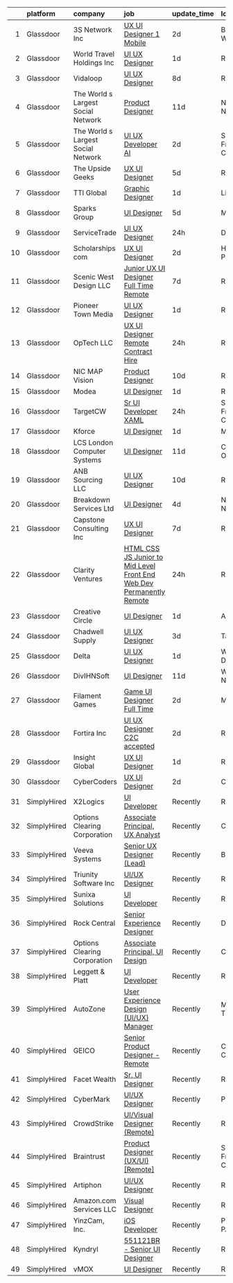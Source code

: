 

|    | platform    | company                            | job                                                                                                                                                                                                                                                                                                                                                                                                                                                                                                                                                                                                                                                                                                                                                                                                                                                                                                                                                                                                                                                                                                                                                                                                                                                                                                                                                                     | update_time   | location          |
|---:|:------------|:-----------------------------------|:------------------------------------------------------------------------------------------------------------------------------------------------------------------------------------------------------------------------------------------------------------------------------------------------------------------------------------------------------------------------------------------------------------------------------------------------------------------------------------------------------------------------------------------------------------------------------------------------------------------------------------------------------------------------------------------------------------------------------------------------------------------------------------------------------------------------------------------------------------------------------------------------------------------------------------------------------------------------------------------------------------------------------------------------------------------------------------------------------------------------------------------------------------------------------------------------------------------------------------------------------------------------------------------------------------------------------------------------------------------------|:--------------|:------------------|
|  1 | Glassdoor   | 3S Network  Inc                    | [UX UI Designer 1 Mobile ](https://www.glassdoor.com/partner/jobListing.htm?pos=128&ao=1136043&s=58&guid=0000018271ecf51b831f91b8e9249444&src=GD_JOB_AD&t=SR&vt=w&ea=1&cs=1_3e06a1fa&cb=1659768731444&jobListingId=1008049358186&jrtk=3-0-1g9ouptf2khr4801-1g9ouptfoih6j800-f03dcb53b8caae73-)                                                                                                                                                                                                                                                                                                                                                                                                                                                                                                                                                                                                                                                                                                                                                                                                                                                                                                                                                                                                                                                                          | 2d            | Bellevue, WA      |
|  2 | Glassdoor   | World Travel Holdings Inc          | [UI UX Designer](https://www.glassdoor.com/partner/jobListing.htm?pos=125&ao=1136043&s=58&guid=0000018271ecf51b831f91b8e9249444&src=GD_JOB_AD&t=SR&vt=w&cs=1_43180d6f&cb=1659768731444&jobListingId=1008054305080&jrtk=3-0-1g9ouptf2khr4801-1g9ouptfoih6j800-34a9ba1abb8da0b2-)                                                                                                                                                                                                                                                                                                                                                                                                                                                                                                                                                                                                                                                                                                                                                                                                                                                                                                                                                                                                                                                                                         | 1d            | Remote            |
|  3 | Glassdoor   | Vidaloop                           | [UI UX Designer](https://www.glassdoor.com/partner/jobListing.htm?pos=127&ao=1136043&s=58&guid=0000018271ecf51b831f91b8e9249444&src=GD_JOB_AD&t=SR&vt=w&ea=1&cs=1_376ed22b&cb=1659768731444&jobListingId=1008036959626&jrtk=3-0-1g9ouptf2khr4801-1g9ouptfoih6j800-eac5e39a01304a6b-)                                                                                                                                                                                                                                                                                                                                                                                                                                                                                                                                                                                                                                                                                                                                                                                                                                                                                                                                                                                                                                                                                    | 8d            | Remote            |
|  4 | Glassdoor   | The World s Largest Social Network | [Product Designer](https://www.glassdoor.com/partner/jobListing.htm?pos=115&ao=1110586&s=58&guid=0000018271ecf51b831f91b8e9249444&src=GD_JOB_AD&t=SR&vt=w&ea=1&cs=1_38b38601&cb=1659768731444&jobListingId=1008029344286&cpc=9DC6E4D8324653EE&jrtk=3-0-1g9ouptf2khr4801-1g9ouptfoih6j800-9038949e2b442817--6NYlbfkN0DSgjPPcnEdvoK3uuxfISLALE6pB1FR7YSHOr_tSg5_QGIhoz_2VqUepdcKLBLI_zT0NNf9qMDHy8U3JDrQpA59ZuLrOf4dCOabAlPdJThbn0idJRgoi3nAMvGzuK-IiTumMQNc6q0RpHt-2PUkvL5rFLaB3SvVYMJY5UWoLVAIzs_H03jbNn146K_o3SoIJnV8mlg31kIyUBirBpwd23PNeGjnz24kV6BCslQ5kvAy7z8e-y-MO8j_XLskLIPyLOrZyO1FheKJHtWiAUWoGhNvcZAe7cFf63TFRaehPaDrtlgByeA89tz3mikxJXwo262_H_G4NUw8KLcsWj8oVg_MEIDKs1989AfOmKjHhYOwxXdvMT3YerEP5oWsE7Zt1rSPNGWAVFfrgaHoWHIQcsnsOBku08qdwuTBzs9D6XghXk5holTd9mYg6sA47fP7I0ddAGr-NmWu-Epi29Svt5QkI9kZd_xmtZSf63za0xE4e8hxB0NLnI-iEricXFdJtzE40nBeeuCV8CwMIW1y3M6ZCeb4YLWnVs6qDao8a-ciRMDFcCEoje707O310bNKDAS-6eh5mPpNRyc5P9gJd3On)                                                                                                                                                                                                                                                                                                                                                                                                                             | 11d           | New York, NY      |
|  5 | Glassdoor   | The World s Largest Social Network | [UI UX Developer  AI ](https://www.glassdoor.com/partner/jobListing.htm?pos=114&ao=1110586&s=58&guid=0000018271ecf51b831f91b8e9249444&src=GD_JOB_AD&t=SR&vt=w&ea=1&cs=1_92086cc9&cb=1659768731444&jobListingId=1008051839425&cpc=4B86475FAF393599&jrtk=3-0-1g9ouptf2khr4801-1g9ouptfoih6j800-d9365ae750555d3e--6NYlbfkN0DSgjPPcnEdvoK3uuxfISLALE6pB1FR7YSHOr_tSg5_QGIhoz_2VqUepdcKLBLI_zTmWHDhUTUAoNU7SQJ61YSP2XWsL8yTcs_iCojs6THTbDr4b7XoUevyqv1pF-BrqkP_aT09Fm9zRhZmd9TJIKMVRWL-z_WZbCkW6npKJR-HEdCYCBjXGVLvgVlozCz8ypfmbX7LP5PmXl5xOkXdXhjO0MjAqhGJNtY01HqoS5vxVVjAcDirrXT-28H4CCy91yzNHSnu-jbcGSdkhisYkIkIBTGQfmr4_pcmBFkC6WDd8kv2AqHFZ6wiZvf6XJGIlCjkMjsvXLZlnxkBfjoH7uK-wHJbupYPopuYONLbgETvD--NkIH4mzpTHNx3B4XqXDN5lLhXElJbSnDmC8lt6Od2BJQKumsmRB08wE0P0YQLcWqpiAypzV-8LmiJSpjni-B8NvSlcUc9VCrWBn_FLIpintkF7wkt7yJqZB8DvFmu-2Bj9jzbw9oKx3n5cvXStvpOBlDcWXwpOKhZkP-YDm6ZJdsPa2sGcHEATXkng6MBC3jbmXmJUwwjZyQG579-vBiMAUvjQj8DxewT8JLSvXuB)                                                                                                                                                                                                                                                                                                                                                                                                                         | 2d            | San Francisco, CA |
|  6 | Glassdoor   | The Upside Geeks                   | [UX UI Designer](https://www.glassdoor.com/partner/jobListing.htm?pos=121&ao=1136043&s=58&guid=0000018271ecf51b831f91b8e9249444&src=GD_JOB_AD&t=SR&vt=w&ea=1&cs=1_2459997c&cb=1659768731444&jobListingId=1008041037242&jrtk=3-0-1g9ouptf2khr4801-1g9ouptfoih6j800-9956b04b5946498f-)                                                                                                                                                                                                                                                                                                                                                                                                                                                                                                                                                                                                                                                                                                                                                                                                                                                                                                                                                                                                                                                                                    | 5d            | Remote            |
|  7 | Glassdoor   | TTl Global                         | [Graphic Designer](https://www.glassdoor.com/partner/jobListing.htm?pos=123&ao=1136043&s=58&guid=0000018271ecf51b831f91b8e9249444&src=GD_JOB_AD&t=SR&vt=w&ea=1&cs=1_975bb4b4&cb=1659768731444&jobListingId=1008053491549&jrtk=3-0-1g9ouptf2khr4801-1g9ouptfoih6j800-6a6d432f891a1b51-)                                                                                                                                                                                                                                                                                                                                                                                                                                                                                                                                                                                                                                                                                                                                                                                                                                                                                                                                                                                                                                                                                  | 1d            | Lisle, IL         |
|  8 | Glassdoor   | Sparks Group                       | [UI Designer](https://www.glassdoor.com/partner/jobListing.htm?pos=119&ao=1110586&s=58&guid=0000018271ecf51b831f91b8e9249444&src=GD_JOB_AD&t=SR&vt=w&cs=1_0b60a656&cb=1659768731444&jobListingId=1008042325559&jrtk=3-0-1g9ouptf2khr4801-1g9ouptfoih6j800-97986fb9a4da0366--6NYlbfkN0CVbIAoVGlVV0muHIzlWY31dYj5hrVkKa7qBWZ-hZn3g-zWnitpxah_RyLopvrEJPKluBTJGMR0w5bHGktEkseibWgEP9SqxzcXBgNKOhQvXvB54M3V9cDsUz2U-rvdYWBa8gJ6tXFAXQY78pmBOKmlyl7ZGLcGTkbvNPEOTHqavoWQTOw5YUDKDq1Sbso-pTuO_TUCBNvIIqeHJOVju6LIkEpHVOooStVGBEAMlw_6zlozv7ETz8kjlEQod4CzZDziSKlNPdff-hvLE9zI_0e87lPc7C8WtZQWXU_TX6NnfJKBDH-C4VsunVjXcDcnsJD-DSUsgkeAabFM2fgZuJrQBB7tAoUYLMBavq9qyYBS-1Gq6XF1N3Tk4gQXMrLeTQ5HmW_ijeVRomcs9F3fsVeOTGLxCAheMm-Y0l0AU-axawW_Qj_cd-0TzWarVrTATZFKuyaA1ati6P2cr7PneQoAnQ5bP6wSDG5QJGOUqIuU0snqRNex_vvv)                                                                                                                                                                                                                                                                                                                                                                                                                                                                                                                                                            | 5d            | McLean, VA        |
|  9 | Glassdoor   | ServiceTrade                       | [UI UX Designer](https://www.glassdoor.com/partner/jobListing.htm?pos=126&ao=1136043&s=58&guid=0000018271ecf51b831f91b8e9249444&src=GD_JOB_AD&t=SR&vt=w&ea=1&cs=1_80e899df&cb=1659768731444&jobListingId=1008056357331&jrtk=3-0-1g9ouptf2khr4801-1g9ouptfoih6j800-7e3714f1b1411136-)                                                                                                                                                                                                                                                                                                                                                                                                                                                                                                                                                                                                                                                                                                                                                                                                                                                                                                                                                                                                                                                                                    | 24h           | Durham, NC        |
| 10 | Glassdoor   | Scholarships com                   | [UX UI Designer](https://www.glassdoor.com/partner/jobListing.htm?pos=106&ao=1110586&s=58&guid=0000018271ecf51b831f91b8e9249444&src=GD_JOB_AD&t=SR&vt=w&ea=1&cs=1_58abf54e&cb=1659768731441&jobListingId=1008050079238&cpc=3DB599BF2F4828F0&jrtk=3-0-1g9ouptf2khr4801-1g9ouptfoih6j800-97a8acf3ea5c8738--6NYlbfkN0DWtRa9NJfjQIs4MWRRqD4F41esfMsK79cV24t80VXfzZFDOyjDImd-IclW-0YU-FFRddvaqkPtoCSFNAvOXXkQMksm5Muj6aGNoc3nAmfzlON6-bxQzkIoj9ssJ2UeiNKRHWt4mOANrnVEggc6Fd3aAw1eYDzyMFhbJ6fhSA2KdkFNxX7mpRoA-c4OrqGldVuoDemnjD3aIkFnqu610es35CDYagR326RcFoBmSptChGYVY7TPsTWynpHiZ7mzcaLfMK_2ClqWndxkZmk6TaFTv5reBmGG3EnX7oCaRvRIGxZmJMrNqcJAaLoPANW0GoAnERWUV_1D6_wTQrr_6C6QqvM1ydN3K7-1OEEM_qLSVP-tSwEfJ0sqmQCEqAOhRQcZqute_MiAtWG9PErJQuyqU0EwhwCV8GaRBW3IbDaox1gfByEnJam91TYiSOcy-E-pMb0E7V22mPwcLCKvAFc7gGlqiovEO8v_-JtH896YO7cO9zZKBnfW)                                                                                                                                                                                                                                                                                                                                                                                                                                                                                                                               | 2d            | Highland Park, IL |
| 11 | Glassdoor   | Scenic West Design  LLC            | [Junior UX UI Designer  Full Time  Remote ](https://www.glassdoor.com/partner/jobListing.htm?pos=108&ao=1110586&s=58&guid=0000018271ecf51b831f91b8e9249444&src=GD_JOB_AD&t=SR&vt=w&ea=1&cs=1_640fb1de&cb=1659768731442&jobListingId=1008038829494&cpc=3BA4CE39D5B5DEF5&jrtk=3-0-1g9ouptf2khr4801-1g9ouptfoih6j800-dc813bf411e91ac1--6NYlbfkN0Di20U8kyODQb6-AO2Vji-gz3AZLHnbpBo966FLagvruq3rFILu0QvDCpK9UhdhY_d3JowbU6n4M11Js_LYbmnqLHRnBQlkIY0B_Cmuwl9MtxMY5L1RwWegY5XzXch3d-pZliW03Y6g450BCFkjxvpcFSRt0cU3pNoMNOeHGzZK_laZvnMCqk-rDD-w6puXKxFpdpEj__uT9TZ5m9CA01vngbbLnmg7XVFOMFlDfsAx3ZI1I6No1nIs6R8Gt4hhgmwh28rt2fN_hHEh1Er6kCG_WO1LgIbiiYlLSgUgqQUbSjKsqDob_dmvmqy3MleXsoXDGhyL-4xXRhFTS5RkXTSC9jhXDYBsbn0hYroabD4xgfNj1RCfQ7pcnBR17_B9p2TeOkwYkg59JDPMbyu5QmmB9YzzV5TGBo1n5nelD15ufA6vvn79K0hdxwiuWbvyxmE7v01JHJkE-q84h40UgrB3)                                                                                                                                                                                                                                                                                                                                                                                                                                                                                                                                    | 7d            | Remote            |
| 12 | Glassdoor   | Pioneer Town Media                 | [UI UX Designer](https://www.glassdoor.com/partner/jobListing.htm?pos=105&ao=1110586&s=58&guid=0000018271ecf51b831f91b8e9249444&src=GD_JOB_AD&t=SR&vt=w&ea=1&cs=1_9c9ff17e&cb=1659768731441&jobListingId=1008053519695&cpc=FAE5E775D180B2FB&jrtk=3-0-1g9ouptf2khr4801-1g9ouptfoih6j800-7631de82af3645a9--6NYlbfkN0CG5R-8GSUHj9iOWrZmUHYQdG78PYNqJz2I3anfFdZgO42GPmU-HaHo28VJBSjhZw68gRlXoHu4cgm8OmjlO4PsgpJ9ALD9pHnpXWT9mqRuP8sE_xZcvUPifgP6t_3ItmEJSqjnY11aEQU-qNFXUlD6uFhwDH15dAgDr154SJiKyjDTI2fcvCIACWrBFcWJl9_uMVlagVjf7dCTvelF5vVvfUkH8SBWcJQtCMqkmFsIa4Ej1qss7RZUN1cCl20M74wobSif--WhkbvxknNsfBHIUW2Lt4t-VSn02L1_BupmIS7b3wR7CBZNcedfdvqa2C8k0NNK4QxdxCEjUgquQYf2-K8P_Fj-butXcwOTPq0HtntQhm-Cgx_lHz9ybPfW8RyGKzS-vJEWIaYnzUzhJh629AC_pq_a4q9eE64N3JwWZZfjh8VG1arZ0jngquf3AaDksaI3Fb1GN59onO4ZXO3GFBz6lCZOcZgOWBTdh3d5ElWs2x5ZxV0mTG9RjauP3kQ%3D)                                                                                                                                                                                                                                                                                                                                                                                                                                                                                                                 | 1d            | Remote            |
| 13 | Glassdoor   | OpTech LLC                         | [UX UI Designer    Remote   Contract Hire ](https://www.glassdoor.com/partner/jobListing.htm?pos=117&ao=1110586&s=58&guid=0000018271ecf51b831f91b8e9249444&src=GD_JOB_AD&t=SR&vt=w&ea=1&cs=1_30797d01&cb=1659768731444&jobListingId=1008055860558&cpc=C4A69CCDBB3B9599&jrtk=3-0-1g9ouptf2khr4801-1g9ouptfoih6j800-bc7dfdec8b99b0c6--6NYlbfkN0DP9fosW9IEXaU1TZ3ocreH2vEq1sd-U-IRxHoNdS6RHkqAVuspg0SWSgO6chgcdoVUKnVW4LXXbw-nLax4KHZvgrFDZBvOxdodZuGgBmMnnqzKcAhcoZtFIkESBhh17wempnboMxtBaN4eOtflkGWWKKQJm5pZaOiZHYmZMD6uKhhdQLzM1HepE_8y8PkGYxgGT-XAxcOzwsNzETiYYotZAjAvuuOt-Aiq7TPS-9A3qaGBCFE_k36CRkb5v4IrlfdrhRWWXoAGe-51auD1xwEXJ100i5IdUv00v-evVM-hL4L9ljacbS_HVtZOGJDmMZA6A5w16pzdSUaGsxb3xDtv9HRfDnAj0yUAk8snv9fOmkcXePR0piuwbPNjC8gL-XVosiM61EjlZrqNS6Hx_ezEiNpNizdhn84rZYFEfc95P4zPAVBnUZHzCFhr53agtuS-ylW6pH8zs02M48yqi79FqRrse323dSbQOd1849zHu7ehSAxoHn0QjgKe0-Y_1PS52I_os8hHag%3D%3D)                                                                                                                                                                                                                                                                                                                                                                                                                                                                        | 24h           | Remote            |
| 14 | Glassdoor   | NIC MAP Vision                     | [Product Designer](https://www.glassdoor.com/partner/jobListing.htm?pos=107&ao=1110586&s=58&guid=0000018271ecf51b831f91b8e9249444&src=GD_JOB_AD&t=SR&vt=w&cs=1_41d49dd4&cb=1659768731441&jobListingId=1008030867814&cpc=4B86475FAF393599&jrtk=3-0-1g9ouptf2khr4801-1g9ouptfoih6j800-60d9eec4c2205df8--6NYlbfkN0AtsoojotSgbIPhmq4zAQgMxAsohilgvjj0WpDAr-D6-AN6xsHP4aec7gX_7i4O97P3euTb_mLS8EUjoViJCSDtRmeG4FYVXE0XYZobGSwhO6ncyfoaangJZqhXvNaJS6aC5NqmmPwJE0D8kR8HMLaUlxRM5YxzX2UJqgW3lwv5sCS5HadJjfdx63sk4VwrECRFeFnHgu3AYE1T5QKn7sgtyKG__iCSPIXOtloi4k-hIUCZhxTE555Dg4bVgstoOw-88_IGDBvM2V34c46jB4sG72CTJPKm4GI54bYQxgqVVzImZLzVKLIo0DzM99g6lIm5vyPTpGpO8i5BfyTS9-KiTTxJKy_Xs7BN8nzlNaYprhQOj4ewYUIJffEz2dKBD_sSRCmegixe5gZJvk6pxzmp446AMU54uDdwRHoOMyukWDmUUDgerE2M2gV3w2Vly2U408iLuNB_-NJLqwMmcVDgVdPaZzm3sxwzW3OtIeP3_hI-9SEq5JwjYZmoVm8M4HQKykcJ6c6b3rwjAgcuMu4zsNPFnWSirLlc0T2FkqBQzZQn9V-q4CQX)                                                                                                                                                                                                                                                                                                                                                                                                                                                                  | 10d           | Remote            |
| 15 | Glassdoor   | Modea                              | [UI Designer](https://www.glassdoor.com/partner/jobListing.htm?pos=122&ao=1136043&s=58&guid=0000018271ecf51b831f91b8e9249444&src=GD_JOB_AD&t=SR&vt=w&ea=1&cs=1_94837592&cb=1659768731444&jobListingId=1008054074980&jrtk=3-0-1g9ouptf2khr4801-1g9ouptfoih6j800-90420f23feed2d39-)                                                                                                                                                                                                                                                                                                                                                                                                                                                                                                                                                                                                                                                                                                                                                                                                                                                                                                                                                                                                                                                                                       | 1d            | Remote            |
| 16 | Glassdoor   | TargetCW                           | [Sr  UI Developer  XAML ](https://www.glassdoor.com/partner/jobListing.htm?pos=116&ao=1110586&s=58&guid=0000018271ecf51b831f91b8e9249444&src=GD_JOB_AD&t=SR&vt=w&cs=1_a303b205&cb=1659768731443&jobListingId=1008054995940&cpc=B101C867B3EF2D75&jrtk=3-0-1g9ouptf2khr4801-1g9ouptfoih6j800-3479c08ea28cf22a--6NYlbfkN0A6TktYCN0VG50lat1bxG6ZYGRoV5Av1OVF6J5hGgtfkbuLupBOf1hB4AfOK0qYtBdkso5hwkHH4k3pRx0WsxthXeHz0lppv3t0ekrn37pYNSPWeoeDl31OyviW6K9xnHG0XOB8fve758fnr71pI2j5IjokZTAvF9m-GoPWmRYzhF-xf3HViC5u_uOVzOcW5wX-3gox6hcRe4NKOt6-kMo49H5631pOXDiQv0-M1XVUA9Br4lXZGkX_ojwI3deHvfwpoc1sdrLUgMfwPO4fZsAEGyo0Cm_gV3JijsnCUIqwwQC1LPlzSkFYeaiIOjVAyJOXBuDJl2Xh5HtL0-CQ5xI0uoVV2mdqXyEqnRn7aHEh-Dv11-trhaK5vu2DGNE0rpakO320et99DrMltUGRxJevVV_tteD4fMiTQnSOKmudOHeiHmuv8FdktyBlFfyUKH8mPsdzjjXUXGxlLft1nylNPE3gwRg69DVufo2-bEzU42IArFaWzzA2N2bstxK017rZSWjc-J8kAcuCogfd-Yz9PASI1MtXVKM7bxO09NMOrDIer9tqcH-obvqdQjkHZQVp9sSC64uGuLbVi5VhxllGAU0Ov9EhWX_jqPoa--803IeAIAMMtLzLT0wsvjRCHRjx4GdK-Sxi1mUUSQtZZOoIvN3GaD2g2scJHnvhZRN-HLyuMWs1iCeHVDMKCUc8beWh-HTBEeENLS52Yr_KHoTyHlQPK5FAaXk%3D)                                                                                                                                                                                                                                                                             | 24h           | San Francisco, CA |
| 17 | Glassdoor   | Kforce                             | [UI Designer](https://www.glassdoor.com/partner/jobListing.htm?pos=118&ao=1110586&s=58&guid=0000018271ecf51b831f91b8e9249444&src=GD_JOB_AD&t=SR&vt=w&cs=1_70eda352&cb=1659768731444&jobListingId=1008053505005&cpc=8795CF9063CD573D&jrtk=3-0-1g9ouptf2khr4801-1g9ouptfoih6j800-79059095edb9310f--6NYlbfkN0C5IatSLh_Ak1q39eQQoPIxD737RW9NeiYGvIRXkrLjEBkC4LI6KweFWWPiS1PvvlzZz5m9icO6XhmBetLfFpIDGR9sD1ZmURaneFSuVcRVowSNek7ZghBvQo7NcXuQJOn0aFB0L9XqeSIa4YG6Sik72Fk6tUihN6_SYF6SMBYz--nrKubE2fsaocJcthBa_NAZ_nlHaIFTWADfaDjOGNjVCYu24d-quWiDieWmIpLEkmFzNugwUwwfXz3Ld2Su0UC9yKswbB0B49dS2qJ_ygcpY00-TXMI3bdLOvB8dzy-vOBRYrIRiyD3Bv2lsHcvkWBZAKOt59Yv9Bmbi9smFuF5LlFr3pb5en3NNvk-Fb52XjAugiXwg6LVuXyif9blkrSPo3cZ-Jl8AIvMVz5TZBD_acIk51FIc30CgVXeE3nkx6eRcuk4GlvAfRvnUTuY9cI3xBw4BNDNM4Kc3fv5kEP7-4w1xTYMy1UfeXdf_icHuaNZ3xm8AA9ZWOyk3CUcxCbOsqMgnw06-Fmw6ZvSmr4EIqndxNJ5LuM3zdsgbVtGDknBmBDO2-QBInBB3lo5ydLkLcNIsh8-mR8iyBcJbAAlGnPuXwYwBaA%3D)                                                                                                                                                                                                                                                                                                                                                                                                                         | 1d            | Miramar, FL       |
| 18 | Glassdoor   | LCS   London Computer Systems      | [UI Designer](https://www.glassdoor.com/partner/jobListing.htm?pos=103&ao=1110586&s=58&guid=0000018271ecf51b831f91b8e9249444&src=GD_JOB_AD&t=SR&vt=w&ea=1&cs=1_e93feab2&cb=1659768731440&jobListingId=1008028915426&cpc=4D489A1B82E31BBF&jrtk=3-0-1g9ouptf2khr4801-1g9ouptfoih6j800-0fe7a8c21811052f--6NYlbfkN0CckLY1Y7Nzm7RAXoTq-bvgsovIKUj47znE7HlWw5vlrDWT7l6GaPFsZiavTqzdiZemcaspsPmxmz__kxGHAZiBjlh7sqfU-m6n7qnakMPPHpae8LJX7EA5nGP3RYJwK5H_ETZeTymGep-0TGL0byBazFZ6ssYCsWJe1b_-BJsCOEzWBUDV9KKHaltpneTIxHeWFsYwol2PNhvIBjVZEcYHyeazOFjLGzCSYFug8xP-v0FNRxaNJiKH79R53LDFqK9sZQUF--N2MXy71xQslnuNlYJbEngXLViPj7KPRhduthCBrntMswMOF7H2cNpyQ5MzVKKn79OH3CebpGjE8j8OJuKzhp6OnCDJvw5jfmNH58UOeHJFFUfotXa2PQEb1MKJu73zQZ3SS1ydqtmj-3M8HOLCcqEgRJ6jXPQnUdv4ldy8lAChHlu2SwSge00dd3AhghS37HpHWQPZkQCgidR3qgm8DBQlzAdjXm-9uD6cJyXgmSF_8wgGpekkk7fcoym5avxIDw6Bis8dB4st6Hjh-cBOXAZai7JuVG9Pqt5RXDN546mZdSVPuJWYB56Ux71J25Ub-cFZ7qApW0RhrKKb3oLyVzHu76vtnY3IE5bR9VRE6y5qYa4tlj2rh53F2M-5hp9Kj1GOSirAcQ_g8FXlvwm3FPpNYvQoFHoXzw8kqOVtjxCpGx2SW7BMP55R0CcpRWQzv-yo7WL8NOh0LqZ6Se9yREd_o_45EHdsAMuJyyDQyGd-IFNDLoFfllVg5hA%3D)                                                                                                                                                                                                                                                    | 11d           | Cincinnati, OH    |
| 19 | Glassdoor   | ANB Sourcing LLC                   | [UI UX Designer](https://www.glassdoor.com/partner/jobListing.htm?pos=130&ao=1136043&s=58&guid=0000018271ecf51b831f91b8e9249444&src=GD_JOB_AD&t=SR&vt=w&ea=1&cs=1_42f26553&cb=1659768731444&jobListingId=1008031248836&jrtk=3-0-1g9ouptf2khr4801-1g9ouptfoih6j800-d57549b19f707fef-)                                                                                                                                                                                                                                                                                                                                                                                                                                                                                                                                                                                                                                                                                                                                                                                                                                                                                                                                                                                                                                                                                    | 10d           | Remote            |
| 20 | Glassdoor   | Breakdown Services  Ltd            | [UI Designer](https://www.glassdoor.com/partner/jobListing.htm?pos=124&ao=1136043&s=58&guid=0000018271ecf51b831f91b8e9249444&src=GD_JOB_AD&t=SR&vt=w&ea=1&cs=1_23a8ebba&cb=1659768731444&jobListingId=1008044890072&jrtk=3-0-1g9ouptf2khr4801-1g9ouptfoih6j800-030497cc4b2cee20-)                                                                                                                                                                                                                                                                                                                                                                                                                                                                                                                                                                                                                                                                                                                                                                                                                                                                                                                                                                                                                                                                                       | 4d            | New York, NY      |
| 21 | Glassdoor   | Capstone Consulting Inc            | [UX UI Designer](https://www.glassdoor.com/partner/jobListing.htm?pos=111&ao=1110586&s=58&guid=0000018271ecf51b831f91b8e9249444&src=GD_JOB_AD&t=SR&vt=w&ea=1&cs=1_4093713d&cb=1659768731443&jobListingId=1008038023907&cpc=48B9F4758953335C&jrtk=3-0-1g9ouptf2khr4801-1g9ouptfoih6j800-af061ea4a5cfc7b6--6NYlbfkN0B96V2X-ktcizmBETSpagECMuEmqz18d3bUfhM7kAXLffEXIEXFlRommVREmklqT0anZiBABEpXDNg3k9unyGK1ffV2YTkEWnCH4PrhuVsEdUG8WAGdHXvJhRiTukQ_sg1Aq7yQttyJVRn-YytSIbCZv_8IzO-XH5oy1KXeU3pHyBx37dGttXdNWWx-fQNHXJ9H1lQ1frFIPwrZAv9UenHgpnd4DhvmnDl8sHbWOfNLy-SAUM1IdP4w8H2TY943g15oWJoBmgPx00VRcEMrb2nS2EBmju9_ZKL0Ez54j9qTSChaBQ0Fl9O2AUfgFKZHZeo7j406OanDybXHwemqe5LMAuQIb5Phxx27CzRRyqZMesvB18qsd24_G86tTWGgZ2yyvbvUcyKCS2zmeRsZTzCQbzE6Jp30XbYRSjVDJ07gTFKpO0B7tqt1kY7fXtItqU7KKcdjqJihp_OlSia3heELsyGvpBpnsukXL5zlsosJQqQuGfYAIs8u)                                                                                                                                                                                                                                                                                                                                                                                                                                                                                                                               | 7d            | Remote            |
| 22 | Glassdoor   | Clarity Ventures                   | [HTML CSS JS   Junior to Mid Level Front End Web Dev  Permanently Remote ](https://www.glassdoor.com/partner/jobListing.htm?pos=101&ao=1110586&s=58&guid=0000018271ecf51b831f91b8e9249444&src=GD_JOB_AD&t=SR&vt=w&ea=1&cs=1_dd3ad7a1&cb=1659768731440&jobListingId=1008055989755&cpc=F5E96E35A1725171&jrtk=3-0-1g9ouptf2khr4801-1g9ouptfoih6j800-7868805bc4fe9e5c--6NYlbfkN0CnFew2DKDg1ZcQYWs-jb3VbV8f9jsdYOzdab3qbwS2_WEJX_oZXe-GBGbFxmhnNoLWjF4hr8Pi_WxIRaBg8di2weHEKantefs-sni5J9xrNq-C4zgcZ2NThbNItYV08JoebPY7SUVJJ2VS3bapq9qWt46yJNkg0M1e68t_QYcC9qkxM9saJ1sVhsL8perQI7r71HO-bMQUO1Ey3ctWBSFQVleL9Hm39Qu7Gfk28Js18OunrTDpbEyMhjE0jGwbbKRhBX1bWniO9WSOzDJOP9JZ_hDLNG-H8BNQQ62MGATmA6n83HxMHbPEtwf6LLjO3LrdmvRbDlSZAN9-hr8BHzp2TVsUuBQK1rIGHr1R15RYg9kCmw_xBNNsT6wvK9p76_ArBdslE1TvJtc2kaXyV_VAR7ohbhAoW21qoEqjHxzMtof3pza2N1XC2glMu8ZdwRfUL4zXi0zrZEFt3C4vPHlZYvY2HdOdiB7cSpC3tQU1SYCBD6F2_Hl6mu0cj3oepeI%3D)                                                                                                                                                                                                                                                                                                                                                                                                                                                       | 24h           | Remote            |
| 23 | Glassdoor   | Creative Circle                    | [UI Designer](https://www.glassdoor.com/partner/jobListing.htm?pos=109&ao=1110586&s=58&guid=0000018271ecf51b831f91b8e9249444&src=GD_JOB_AD&t=SR&vt=w&cs=1_ab60324e&cb=1659768731442&jobListingId=1008052746459&cpc=A0032DE20586B9BD&jrtk=3-0-1g9ouptf2khr4801-1g9ouptfoih6j800-cb995c5ace71f2f8--6NYlbfkN0BPwlZa85gbT4Q3XYQoU_uQn0Qmw9zd_9UNfmcwtqAVud1yvyq1Z4UAlx1bxhDUi3LksnLBypyz1k1gCLqnW0dRcOFkM3j_NM2TSq3pHRFGXWVeIlC8jc3FY59xm8Qzy472K8k8R_1MnvzYsiiMge6ZtMmq7x1aEUnTdnm6Y1_2VztNGBqhtX2F9m6ybHkmXJ-LD_e0yodh-6h3pi79KqAfcSKIxO_QQmC50ZGM5QbB4IF5v9iYzaNHmtEHkucmUPQQAeggiZYGE-yeSiQtD0nQzbO9fTgaI1_YZ4Gigv2OY8UkHz_ggYIVYZqi_X-XrJ3h9dQpc9YqMzhc214z4ZLH35hqTHogOTG0wZfpfnYUwAeYnghKsgtitxV16572YhX9mZNgDrHJ10EvJWnFKh1vwpKkSWDBXUlWmT5OqoGHMFEQwoj3WkNFk11JSAF3cAhmfIVVCzUrB50HnVnsD-7_26rVfp2XtANi2LfJD-7RGDsJvBJrlJg2D6tYPSQVbcg%3D)                                                                                                                                                                                                                                                                                                                                                                                                                                                                                                                         | 1d            | Austin, TX        |
| 24 | Glassdoor   | Chadwell Supply                    | [UI UX Designer](https://www.glassdoor.com/partner/jobListing.htm?pos=102&ao=1110586&s=58&guid=0000018271ecf51b831f91b8e9249444&src=GD_JOB_AD&t=SR&vt=w&ea=1&cs=1_b0de334d&cb=1659768731440&jobListingId=1008048353069&cpc=26740BCDE5E48596&jrtk=3-0-1g9ouptf2khr4801-1g9ouptfoih6j800-0623b6dee67934f2--6NYlbfkN0A7hBXzsdRqctFxVR-nR18ETFWiF-Vc9YCzVbdqLfWy5onrdVgeVLDCsCLDSYYzjsfyoi6i_gRjvJ-Di9rVk__uvsOB3jbY-ENMNbUbvjEDYnaiyu5_ZFKsIf1PCA9Yk-DbYI0pRDtjcCsGcmv9IB4bPg2lg8EouI1vtrxBE0ls5qfSQfA0_pVeElncGll3MDQA0JCQ4B4o14aAWnlP9dvrgGixOAQqIQZroGbOT3epe44fcutgNywYCaULr-9X7ZDWdH1m_Smu1MHtJz7_0IXAGWFmNaIvLLv24kr2gxkzPbSCFyU3V8H6l9FI6YijBGKmr6_JC_TRny54fPu3afjpjSjhpwXmpyr1YykJrxzYRN-K1z26-ujfJydf7lc2jTbG0-lfUQ1x74-JDPOqsks7CSg0IY1GV5JmTg6VMX3b_REjDHxUNJo7zKjFKhhC0dvZaV_WX5tcG1Fw_H8PfHMmrd9mb6TAUZm8OtqwubB5uajuIVBf3Hza_Rvru4oyWcXxMdjAB5t8ZJoWhBYP-_sn-viou3VQ9fY%3D)                                                                                                                                                                                                                                                                                                                                                                                                                                                                                 | 3d            | Tampa, FL         |
| 25 | Glassdoor   | Delta                              | [UI UX Designer](https://www.glassdoor.com/partner/jobListing.htm?pos=120&ao=1136043&s=58&guid=0000018271ecf51b831f91b8e9249444&src=GD_JOB_AD&t=SR&vt=w&ea=1&cs=1_26944405&cb=1659768731444&jobListingId=1008052924311&jrtk=3-0-1g9ouptf2khr4801-1g9ouptfoih6j800-b99c01ab6a6e6771-)                                                                                                                                                                                                                                                                                                                                                                                                                                                                                                                                                                                                                                                                                                                                                                                                                                                                                                                                                                                                                                                                                    | 1d            | Washington, DC    |
| 26 | Glassdoor   | DivIHNSoft                         | [UI Designer](https://www.glassdoor.com/partner/jobListing.htm?pos=129&ao=1136043&s=58&guid=0000018271ecf51b831f91b8e9249444&src=GD_JOB_AD&t=SR&vt=w&ea=1&cs=1_b083ef88&cb=1659768731444&jobListingId=1008028487437&jrtk=3-0-1g9ouptf2khr4801-1g9ouptfoih6j800-7251e85804753561-)                                                                                                                                                                                                                                                                                                                                                                                                                                                                                                                                                                                                                                                                                                                                                                                                                                                                                                                                                                                                                                                                                       | 11d           | Webster, NY       |
| 27 | Glassdoor   | Filament Games                     | [Game UI Designer   Full Time](https://www.glassdoor.com/partner/jobListing.htm?pos=104&ao=1110586&s=58&guid=0000018271ecf51b831f91b8e9249444&src=GD_JOB_AD&t=SR&vt=w&ea=1&cs=1_d8af5eea&cb=1659768731440&jobListingId=1008050173701&cpc=F9A77EB4FA44235E&jrtk=3-0-1g9ouptf2khr4801-1g9ouptfoih6j800-fddf354598bda816--6NYlbfkN0CIHMGocNKd5hoXLwwKXhS247lQakt22NtwViB8HW65UO_fRUkh-j7Og1M8k5VNV9rgjkoEpfB2gKy2sMD_YExwek7dOS3aUg3Ae1Wuqw2ulqXc4QrYITJqpa3tsE_qq_Ouwl3UgN5-Wm8SARTsNmFJ4Qp8WMB2On9O1SVJkElHLRu2palCMvArZLFaDHDn3bo-5D_1STKbaCvlFqm5Jg3Nn6moIVjBGJ3no4T1wamgzNzxru3XIGc8CZRpPhKxKvM_qIOe00XVuETMNlebeJbWJ9W3feRHjCYVrjcrYsQ72xf80o7_aIXpwNSirwZtZYkEHYpyXXvJhm8PrAL4oygzigC0IQjwJ-zAZlILz9_rVSbkvTOss2S34qsto8dFeacX6eRkAjzmzNE3Ho96yhtS_FJOMC8d52zEGAbzsKgwnVtSYzACRqErBhamYFto1E2g3PNIqemOH16FlRRfPI7D)                                                                                                                                                                                                                                                                                                                                                                                                                                                                                                                                                 | 2d            | Madison, WI       |
| 28 | Glassdoor   | Fortira Inc                        | [UI UX Designer   C2C accepted](https://www.glassdoor.com/partner/jobListing.htm?pos=113&ao=1110586&s=58&guid=0000018271ecf51b831f91b8e9249444&src=GD_JOB_AD&t=SR&vt=w&ea=1&cs=1_e9e3b36c&cb=1659768731444&jobListingId=1008050589294&cpc=8795CF9063CD573D&jrtk=3-0-1g9ouptf2khr4801-1g9ouptfoih6j800-de93c6e08e421596--6NYlbfkN0CJawNah7prVHbQcB97Gt_E-GEXdrynpKNuJXKWSYkVy9e8KvcvT0u09IlR2rM1neX9tb893uru-vuQCM73CyHSOyvm64cjTpKQL-lk5TXEmE42FGcCE6BXTp2tomv6pPoOtHsnngmhK85OJQ7-Bsn8zWWpiaO3yX4ZgCFCDWoAzIKnueLuz_V6AWOn3y0Kf23fLVXz8OEGGoIzcftra-JAVxIC4WJMBIk-lvHXb86gsAsHhluzKKeqa6D8I3TW9-Y_HdHjJuhBKEeaDclO7Uyp3XOlpdZGzQK0s1D6gSvgmYTq_Dc_IzZfOhy9JNFF5HwvI6m2XZXh0KCeq5Y6OB9Ee62ge3vAbQ07wxxtiJjgS1a4VueMERoUee3vjm4z9OWtbhq16bECRCDpAbPPs9wfomF7i5VSKusRxQG_Bd-av2vjDaFuu4cPpabun9UQhgYRw9VetbGKaMRwltz4-gMNhUsbk-YLNnNZO2UXyLLMppuJQGhB5RZmk0W-Zk1peN9EKDbNwHUUwQ%3D%3D)                                                                                                                                                                                                                                                                                                                                                                                                                                                                                    | 2d            | Remote            |
| 29 | Glassdoor   | Insight Global                     | [UX UI Designer](https://www.glassdoor.com/partner/jobListing.htm?pos=112&ao=1110586&s=58&guid=0000018271ecf51b831f91b8e9249444&src=GD_JOB_AD&t=SR&vt=w&ea=1&cs=1_8b7872ce&cb=1659768731443&jobListingId=1008052953190&cpc=654405A9B1E0A9F5&jrtk=3-0-1g9ouptf2khr4801-1g9ouptfoih6j800-470d05866739d055--6NYlbfkN0BKkHZu3wF05EeDimN_p6sYpKCMArvwa95YdH7UpkaBCi52Bcb3JNt3gbZrKB95T4Y9O33UVOiehw7FoDG-GaaEolMUnReaTRE5kFnSvKQ91awDatfl6aDg4cCmf2sjzftduIbpcOyxkJRh2gvKjA2XJ67VllMUhR1DxjNU5ecHPsdfs24_TIUxSUXiOGg5zBu-w-dN0W7KIm9t2QLWEa3s98RhyEtuD8FIIfdQAt7wAvSm29bpUBcTlzPthxDN5N0_Z7vakePduucDbObTYEZ3AEeGaBQ78oaLvDV5BboQN0yKJrl5wibBpzlBnjB73I8PLhVKmooqeNoi2gF98bBcsDG5dgQiDJCJIzMvs_KbKIIBUVQ0Aykg7fU6bjucW5RymZMonp1V1MYaNksLwl6FeI6yayjx-fXeeUBEGfqClImtJ4HH_ZQseP-FySS5oh-BNrhnvgarY0srPR8GoDg0KTpUQ_hwzOT3BAKVXphxtreSWtjukTBQubMG0c58HJLybLbKFGLRSw%3D%3D)                                                                                                                                                                                                                                                                                                                                                                                                                                                                                                   | 1d            | Remote            |
| 30 | Glassdoor   | CyberCoders                        | [UX   UI Designer](https://www.glassdoor.com/partner/jobListing.htm?pos=110&ao=1110586&s=58&guid=0000018271ecf51b831f91b8e9249444&src=GD_JOB_AD&t=SR&vt=w&ea=1&cs=1_988048c0&cb=1659768731443&jobListingId=1008051433361&cpc=47CFDC01B3F81FAC&jrtk=3-0-1g9ouptf2khr4801-1g9ouptfoih6j800-111486ea6e172b36--6NYlbfkN0CpFJQzrgRR8WqXWK1qKKEqALWJw739KlKqr2H-MSI4eoBlI4EFrmor2FYZMP3muM1q31frYDbJHW9MNneXPJ0-3I8jAgnXQi6ZY0NKSsotHoTbBnqsALgvUoZdkLfwaGLZcKqVQfptPjQW5ofFSermAwdJn6T0naVK5EAEvFx2ZTP7r2KPWF2T5X2lZUhzkTkWt2Qqi8HsD8ztHPo5Y7FvCNPXh8tQKXAcJcxdU1sFzO2r8b7Iwm8NDmM4X_zEiS33I24qdgAm22-yXSstaSqHJXnaprArsRjrOFGLCao52Jd9CZ0Ih4MdLonQ0cIOuP8g3UUPkuuGxhe5h9doC3TK-nk2Pqn_3Y4UCZTA2cTjop40y6kQwLyjYwkfqkoXs2VaWPpsXabsAsndeJaz4YfOjC6A2dq4Q5qnjMfHP4etc4PVpKEJVTwdzuxUmtxevyCko3pZo4y5W75cC06LEfWIRHpSRcZybPpg4_qEIG8T2If1TUB4WRoQcY77Rxtaj3AopY2SQ-KjT1l5M4wMR4Og_JrdO6wlIla0guGSS48DgHKBbEAGQIwS6qBU5btjSuvESnoLHWVHCUAf31NgCy74d5UQTupuuRgZBms3Fl4FxA2fSJ6Bn8fl3fJJ1K1W7XAwZcF-RmhM7tsPle21SC3qaUkL6Hu03nsHLVhsL4xVpivgTizgBpA5cNP8KrjgPdcu0Rg4YioIORED8AFD8b_XT0PvSWWdgMJVRkImvMXVIEVVHnTIvIY6knAdffEvKzCqh4JLVMXSA9Nju9o6GWiNI7MSzflHOCxKLr1eJnk_yyVusXTFXQL_69QqvNcednZs31V032n9vbGyPDqlS815T-SpHd0GFtH562D3uzyUaebtDI1aG-tRuaNvP-1GD2SMHqJm8qGTC-GIoE22MjSFltFLKus63SI_NUvTda1R6dcURxdGKqIAviXvWP9WbBPCZ4Wsqgj5WoDtJe8l64N3CbC8GryoRc9PVJ1xLMJxiQ%3D%3D) | 2d            | Chicago, IL       |
| 31 | SimplyHired | X2Logics                           | [UI Developer](https://www.simplyhired.com/job/K7e7k8DCr3xU0Za6gglqUSb8upBvvxxXPj9or0Do1zCdHLu7dosWWA?q=ui+designer)                                                                                                                                                                                                                                                                                                                                                                                                                                                                                                                                                                                                                                                                                                                                                                                                                                                                                                                                                                                                                                                                                                                                                                                                                                                    | Recently      | Remote            |
| 32 | SimplyHired | Options Clearing Corporation       | [Associate Principal, UX Analyst](https://www.simplyhired.com/job/NJXAUfSOqzVhwx_M0iXaDIbYwM8ExZPwjgA8IYKXBrDi_WqxwVqsDw?q=ui+designer)                                                                                                                                                                                                                                                                                                                                                                                                                                                                                                                                                                                                                                                                                                                                                                                                                                                                                                                                                                                                                                                                                                                                                                                                                                 | Recently      | Chicago, IL       |
| 33 | SimplyHired | Veeva Systems                      | [Senior UX Designer (Lead)](https://www.simplyhired.com/job/zotqg0LNyggwCvIVEN0GQD5X9uMwPE4Ruxm9_8sypuf_l-NU82U_IQ?q=ui+designer)                                                                                                                                                                                                                                                                                                                                                                                                                                                                                                                                                                                                                                                                                                                                                                                                                                                                                                                                                                                                                                                                                                                                                                                                                                       | Recently      | Boston, MA        |
| 34 | SimplyHired | Triunity Software Inc              | [UI/UX Designer](https://www.simplyhired.com/job/FWD-WOF8KbcAbAcjywJlxy4RTVvw5WjzCbBrSwfKnZen6sTM60PUkA?q=ui+designer)                                                                                                                                                                                                                                                                                                                                                                                                                                                                                                                                                                                                                                                                                                                                                                                                                                                                                                                                                                                                                                                                                                                                                                                                                                                  | Recently      | Remote            |
| 35 | SimplyHired | Sunixa Solutions                   | [UI Developer](https://www.simplyhired.com/job/AQDPNS8u-h6EOUds8cHLehIqZCVpwNipr_yQMf5KeqVAoVudYx6_8g?q=ui+designer)                                                                                                                                                                                                                                                                                                                                                                                                                                                                                                                                                                                                                                                                                                                                                                                                                                                                                                                                                                                                                                                                                                                                                                                                                                                    | Recently      | Remote            |
| 36 | SimplyHired | Rock Central                       | [Senior Experience Designer](https://www.simplyhired.com/job/614TPN-I6z8RsLQz2ZCzhZREiXQ5ICela2OugNpBIA2Xt9GWnXt6BA?q=ui+designer)                                                                                                                                                                                                                                                                                                                                                                                                                                                                                                                                                                                                                                                                                                                                                                                                                                                                                                                                                                                                                                                                                                                                                                                                                                      | Recently      | Detroit, MI       |
| 37 | SimplyHired | Options Clearing Corporation       | [Associate Principal, UI Design](https://www.simplyhired.com/job/W92YsuUW4xbt8AD3mTP4SQGrVXpulViZ7_LHfCXEUtW2GMS18CQL7g?q=ui+designer)                                                                                                                                                                                                                                                                                                                                                                                                                                                                                                                                                                                                                                                                                                                                                                                                                                                                                                                                                                                                                                                                                                                                                                                                                                  | Recently      | Chicago, IL       |
| 38 | SimplyHired | Leggett & Platt                    | [UI Developer](https://www.simplyhired.com/job/o68MpdRepU3BOh_p2fESpL3pJiX6Iz8m77DTQmIrkUX34Nc4OGR-mQ?q=ui+designer)                                                                                                                                                                                                                                                                                                                                                                                                                                                                                                                                                                                                                                                                                                                                                                                                                                                                                                                                                                                                                                                                                                                                                                                                                                                    | Recently      | Remote            |
| 39 | SimplyHired | AutoZone                           | [User Experience Design (UI/UX) Manager](https://www.simplyhired.com/job/3ShqwquMUssLCjZ13p-EQk-vQvqijEICkePfLMLHYNb5Rsa0oW6KVg?q=ui+designer)                                                                                                                                                                                                                                                                                                                                                                                                                                                                                                                                                                                                                                                                                                                                                                                                                                                                                                                                                                                                                                                                                                                                                                                                                          | Recently      | Memphis, TN       |
| 40 | SimplyHired | GEICO                              | [Senior Product Designer - Remote](https://www.simplyhired.com/job/ln3sud8aZd5sLYh7KD6CsvNqb5UO84vfiWg14cWgaPWEKoWKejzmPA?q=ui+designer)                                                                                                                                                                                                                                                                                                                                                                                                                                                                                                                                                                                                                                                                                                                                                                                                                                                                                                                                                                                                                                                                                                                                                                                                                                | Recently      | Chevy Chase, MD   |
| 41 | SimplyHired | Facet Wealth                       | [Sr. UI Designer](https://www.simplyhired.com/job/YG2P0LvlRR_Xf1OsxRjJwYky2F1PMPSEQbjwgVDTzjnMBa6of7PjHg?q=ui+designer)                                                                                                                                                                                                                                                                                                                                                                                                                                                                                                                                                                                                                                                                                                                                                                                                                                                                                                                                                                                                                                                                                                                                                                                                                                                 | Recently      | Remote            |
| 42 | SimplyHired | CyberMark                          | [UI/UX Designer](https://www.simplyhired.com/job/WFBVkVJBU5p_xSrhNekAWnOMdvCoXoE6_AIySrivasLC0b_sObYSNg?q=ui+designer)                                                                                                                                                                                                                                                                                                                                                                                                                                                                                                                                                                                                                                                                                                                                                                                                                                                                                                                                                                                                                                                                                                                                                                                                                                                  | Recently      | Phoenix, AZ       |
| 43 | SimplyHired | CrowdStrike                        | [UI/Visual Designer (Remote)](https://www.simplyhired.com/job/o8Nvrhk9F8lenBx6b7AC0C_6d5p_5ZQZqCNkaELGz0M3Jv0KXlyELw?q=ui+designer)                                                                                                                                                                                                                                                                                                                                                                                                                                                                                                                                                                                                                                                                                                                                                                                                                                                                                                                                                                                                                                                                                                                                                                                                                                     | Recently      | Remote            |
| 44 | SimplyHired | Braintrust                         | [Product Designer (UX/UI) [Remote]](https://www.simplyhired.com/job/LnPy-Yldv-uMM1fctjmk3w5BX_nEZFOhffQFG90przvyuWhtdG1ogg?q=ui+designer)                                                                                                                                                                                                                                                                                                                                                                                                                                                                                                                                                                                                                                                                                                                                                                                                                                                                                                                                                                                                                                                                                                                                                                                                                               | Recently      | San Francisco, CA |
| 45 | SimplyHired | Artiphon                           | [UI/UX Designer](https://www.simplyhired.com/job/rZvbYl75zgeE_ywCHCzaxEBRppQkPpWoTTgBlQzm0DE6kN-n4Wy7EA?q=ui+designer)                                                                                                                                                                                                                                                                                                                                                                                                                                                                                                                                                                                                                                                                                                                                                                                                                                                                                                                                                                                                                                                                                                                                                                                                                                                  | Recently      | Remote            |
| 46 | SimplyHired | Amazon.com Services LLC            | [Visual Designer](https://www.simplyhired.com/job/07csdT2C5wUC0BjRkvFLfN-A2TKuc9tkdRnFlCKVrN7nw2oJdE55kw?q=ui+designer)                                                                                                                                                                                                                                                                                                                                                                                                                                                                                                                                                                                                                                                                                                                                                                                                                                                                                                                                                                                                                                                                                                                                                                                                                                                 | Recently      | Remote            |
| 47 | SimplyHired | YinzCam, Inc.                      | [iOS Developer](https://www.simplyhired.com/job/O7s3dealHuxhU0MGhoaMnfOJziqVEUTHKEJtlDWUSPF8S_dqWf-8-Q?q=ui+designer)                                                                                                                                                                                                                                                                                                                                                                                                                                                                                                                                                                                                                                                                                                                                                                                                                                                                                                                                                                                                                                                                                                                                                                                                                                                   | Recently      | Pittsburgh, PA    |
| 48 | SimplyHired | Kyndryl                            | [551121BR - Senior UI Designer](https://www.simplyhired.com/job/ln0q34g6s9axBOm-rTUWAVtLoFSFqQUKmESbQP3-Av_kUwzfaMU9MQ?q=ui+designer)                                                                                                                                                                                                                                                                                                                                                                                                                                                                                                                                                                                                                                                                                                                                                                                                                                                                                                                                                                                                                                                                                                                                                                                                                                   | Recently      | Remote            |
| 49 | SimplyHired | vMOX                               | [UI Designer](https://www.simplyhired.com/job/-xu2smBm5NNkhuaClDztbzBPXLeXJvYWkiRluapxLcKGcselFZtnmQ?q=ui+designer)                                                                                                                                                                                                                                                                                                                                                                                                                                                                                                                                                                                                                                                                                                                                                                                                                                                                                                                                                                                                                                                                                                                                                                                                                                                     | Recently      | Remote            |